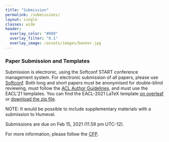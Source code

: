 ```yaml
---
title: "Submission"
permalink: /submissions/
layout: single
classes: wide
header:
  overlay_color: "#000"
  overlay_filter: "0.1"
  overlay_image: /assets/images/banner.jpg
---
```


### Paper Submission and Templates

Submission is electronic, using the Softconf START conference management system. For electronic submission of all papers, please use [Softconf](https://www.softconf.com/eacl2021/HumEval2021). Both long and short papers must be anonymised for double-blind reviewing, must follow the [ACL Author Guidelines](https://www.aclweb.org/adminwiki/index.php?title=ACL_Author_Guidelines), and must use the EACL’21 templates. You can find the EACL-2021 LaTeX template [on overleaf](https://www.overleaf.com/latex/templates/eacl-2021-proceedings-template/jprrhhtnbrrm) or [download the zip file](https://2021.eacl.org/downloads/eacl2021-templates.zip).

NOTE: It would be possible to include supplementary materials with a submission to Humeval.

Submissions are due on Feb 15, 2021 (11.59 pm UTC-12).

For more information, please follow the [CFP](/call-for-papers/).
